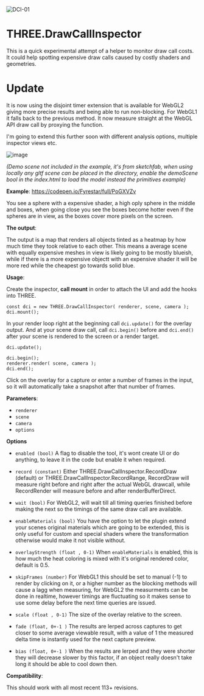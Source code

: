 ![DCI-01](https://user-images.githubusercontent.com/28584767/157963593-1e27fc05-4783-44bb-97bb-b22a94d5bf76.jpg)

# THREE.DrawCallInspector
This is a quick experimental attempt of a helper to monitor draw call costs. It could help spotting expensive draw calls caused by costly shaders and geometries.

# Update
It is now using the disjoint timer extension that is available for WebGL2 giving more precise results and being able to run non-blocking. For WebGL1 it falls back to the previous method. It now measure straight at the WebGL API draw call by proxying the function.

I'm going to extend this further soon with different analysis options, multiple inspector views etc.


![image](https://user-images.githubusercontent.com/28584767/157782042-0f13420f-6a99-40c0-bc48-0b9394667aa6.png)

_(Demo scene not included in the example, it's from sketchfab, when using locally any gltf scene can be placed in the directory, enable the demoScene bool in the index.html to load the model instead the primitives example)_

**Example**: https://codepen.io/Fyrestar/full/PoGXVZv

You see a sphere with a expensive shader, a high oply sphere in the middle and boxes, when going close you see the boxes become hotter even if the spheres are in view, as the boxes cover more pixels on the screen.

**The output**:

The output is a map that renders all objects tinted as a heatmap by how much time they took relative to each other. This means a average scene with equally expensive meshes in view is likely going to be mostly blueish, while if there is a more expensive objectt with an expensive shader it will be more red while the cheapest go towards solid blue.

**Usage**:

Create the inspector, **call mount** in order to attach the UI and add the hooks into THREE.

    const dci = new THREE.DrawCallInspector( renderer, scene, camera );
    dci.mount();

In your render loop right at the beginning call `dci.update()` for the overlay output. And at your scene draw call, call `dci.begin()` before and `dci.end()` after your scene is rendered to the screen or a render target.

    dci.update();

    dci.begin();
    renderer.render( scene, camera );
    dci.end();


Click on the overlay for a capture or enter a number of frames in the input, so it will automatically take a snapshot after that number of frames. 


**Parameters**:

* `renderer`
* `scene`
* `camera`
* `options`

**Options**
* `enabled (bool)`
A flag to disable the tool, it's wont create UI or do anything, to leave it in the code but enable it when required.
* `record (constant)`
Either THREE.DrawCallInspector.RecordDraw (default) or THREE.DrawCallInspector.RecordRange, RecordDraw will measure right before and right after the actual WebGL drawcall, while RecordRender will measure before and after renderBufferDirect.
* `wait (bool)`
For WebGL2, will wait till all timing queries finished before making the next so the timings of the same draw call are available.
* `enableMaterials (bool)`
You have the option to let the plugin extend your scenes original materials which are going to be extended, this is only useful for custom and special shaders where the transformation otherwise would make it not visible without. 

* `overlayStrength (float , 0-1)`
When `enableMaterials` is enabled, this is how much the heat coloring is mixed with it's original rendered color, default is 0.5.
* `skipFrames (number)`
For WebGL1 this should be set to manual (-1) to render by clicking on it, or a higher number as the blocking methods will cause a lagg when measuring, for WebGL2 the measurments can be done in realtime, however timings are fluctuating so it makes sense to use some delay before the next time queries are issued. 
* `scale (float , 0-1)`
The size of the overlay relative to the screen.
* `fade (float, 0+-1 )`
The results are lerped across captures to get closer to some average viewable result, with a value of 1 the measured delta time is instantly used for the next capture preview.
* `bias (float, 0+-1 )`
When the results are lerped and they were shorter they will decrease slower by this factor, if an object really doesn't take long it should be able to cool down then.

**Compatibility**:

This should work with all most recent 113+ revisions.
